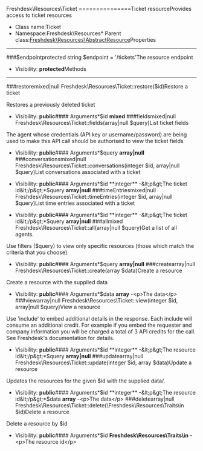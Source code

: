 Freshdesk\Resources\Ticket
===============Ticket resourceProvides access to ticket resources
* Class name:Ticket
* Namespace:Freshdesk\Resources* Parent class:[Freshdesk\Resources\AbstractResource](Freshdesk-Resources-AbstractResource.md)Properties
----------
###$endpointprotected string $endpoint = '/tickets'The resource endpoint



* Visibility: **protected**Methods
-------
###restoremixed|null Freshdesk\Resources\Ticket::restore($id)Restore a ticket

Restores a previously deleted ticket

* Visibility: **public**#### Arguments*$id **mixed**
###fieldsmixed|null Freshdesk\Resources\Ticket::fields(array|null $query)List ticket fields

The agent whose credentials (API key or username/password) are being used to make this API call should be
authorised to view the ticket fields

* Visibility: **public**#### Arguments*$query **array|null**
###conversationsmixed|null Freshdesk\Resources\Ticket::conversations(integer $id, array|null $query)List conversations associated with a ticket



* Visibility: **public**#### Arguments*$id **integer** -&lt;p&gt;The ticket id&lt;/p&gt;*$query **array|null**
###timeEntriesmixed|null Freshdesk\Resources\Ticket::timeEntries(integer $id, array|null $query)List time entries associated with a ticket



* Visibility: **public**#### Arguments*$id **integer** -&lt;p&gt;The ticket id&lt;/p&gt;*$query **array|null**
###allmixed Freshdesk\Resources\Ticket::all(array|null $query)Get a list of all agents.

Use filters ($query) to view only specific resources (those which match the criteria that you choose).

* Visibility: **public**#### Arguments*$query **array|null**
###createarray|null Freshdesk\Resources\Ticket::create(array $data)Create a resource

Create a resource with the supplied data

* Visibility: **public**#### Arguments*$data **array** -&lt;p&gt;The data&lt;/p&gt;
###viewarray|null Freshdesk\Resources\Ticket::view(integer $id, array|null $query)View a resource

Use 'include' to embed additional details in the response. Each include will consume an additional credit.
For example if you embed the requester and company information you will be charged a total of 3 API credits for the call.
See Freshdesk's documentation for details.

* Visibility: **public**#### Arguments*$id **integer** -&lt;p&gt;The resource id&lt;/p&gt;*$query **array|null**
###updatearray|null Freshdesk\Resources\Ticket::update(integer $id, array $data)Update a resource

Updates the resources for the given $id with the supplied data/.

* Visibility: **public**#### Arguments*$id **integer** -&lt;p&gt;The resource id&lt;/p&gt;*$data **array** -&lt;p&gt;The data&lt;/p&gt;
###deletearray|null Freshdesk\Resources\Ticket::delete(\Freshdesk\Resources\Traits\in $id)Delete a resource

Delete a resource by $id

* Visibility: **public**#### Arguments*$id **Freshdesk\Resources\Traits\in** -&lt;p&gt;The resource id&lt;/p&gt;